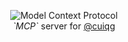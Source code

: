 <figure align="center">
  <picture>
    <img src="https://github.com/user-attachments/assets/187322a5-e5d2-4d5f-88d4-4d848317cf6e" alt="Model Context Protocol">
  </picture>
  <figcaption align="center"><var>`MCP`</var> server for <a href="https://github.com/cuiqg" target="_blank">@cuiqg</a></figcaption>
</firure>
